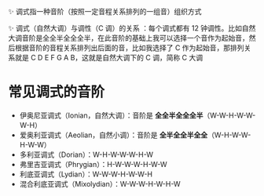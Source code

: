 ✨️ 调式指一种音阶（按照一定音程关系排列的一组音）组织方式

✨️ 调式（自然大调）与调性（C 调）的关系 ：每个调式都有 12 钟调性。比如自然大调音阶是全全半全全全半，在此音阶的基础上我可以选择一个音作为起始音，然后根据音阶的音程关系排列出后面的音，比如我选择了 C 作为起始音，那排列关系就是 C D E F G A B，这就是自然大调下的 C 调，简称 C 大调

# 常见调式的音阶
- 伊奥尼亚调式（Ionian，自然大调）：音阶是 **全全半全全全半**（W-W-H-W-W-W-H）
- 爱奥利亚调式（Aeolian，自然小调）：音阶是 **全半全全半全全**（W-H-W-W-H-W-W）
- 多利亚调式（Dorian）：W-H-W-W-W-H-W
- 弗里吉亚调式（Phrygian）：H-W-W-W-H-W-W
- 利底亚调式（Lydian）：W-W-W-H-W-W-H
- 混合利底亚调式（Mixolydian）：W-W-W-H-W-H-W

